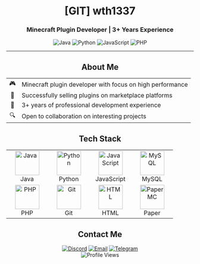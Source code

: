 <div align="center">

# [GIT] wth1337

### Minecraft Plugin Developer | 3+ Years Experience

<img src="https://img.shields.io/badge/Java-ED8B00?style=flat-square&logo=openjdk&logoColor=white" alt="Java" />
<img src="https://img.shields.io/badge/Python-3776AB?style=flat-square&logo=python&logoColor=white" alt="Python" />
<img src="https://img.shields.io/badge/JavaScript-F7DF1E?style=flat-square&logo=javascript&logoColor=black" alt="JavaScript" />
<img src="https://img.shields.io/badge/PHP-777BB4?style=flat-square&logo=php&logoColor=white" alt="PHP" />

---

</div>

<div align="center">

## About Me

</div>

<table align="center">
  <tr>
    <td align="center">🎮</td>
    <td>Minecraft plugin developer with focus on high performance</td>
  </tr>
  <tr>
    <td align="center">💼</td>
    <td>Successfully selling plugins on marketplace platforms</td>
  </tr>
  <tr>
    <td align="center">🌱</td>
    <td>3+ years of professional development experience</td>
  </tr>
  <tr>
    <td align="center">🔍</td>
    <td>Open to collaboration on interesting projects</td>
  </tr>
</table>

<div align="center">

## Tech Stack

</div>

<table align="center">
  <tr>
    <td align="center" width="96">
      <img src="https://techstack-generator.vercel.app/java-icon.svg" alt="Java" width="65" height="65" />
      <br>Java
    </td>
    <td align="center" width="96">
      <img src="https://techstack-generator.vercel.app/python-icon.svg" alt="Python" width="65" height="65" />
      <br>Python
    </td>
    <td align="center" width="96">
      <img src="https://techstack-generator.vercel.app/js-icon.svg" alt="JavaScript" width="65" height="65" />
      <br>JavaScript
    </td>
    <td align="center" width="96">
      <img src="https://techstack-generator.vercel.app/mysql-icon.svg" alt="MySQL" width="65" height="65" />
      <br>MySQL
    </td>
  </tr>
  <tr>
    <td align="center" width="96">
      <img src="https://cdn.jsdelivr.net/gh/devicons/devicon/icons/php/php-original.svg" alt="PHP" width="65" height="65" />
      <br>PHP
    </td>
    <td align="center" width="96">
      <img src="https://cdn.jsdelivr.net/gh/devicons/devicon/icons/git/git-original.svg" alt="Git" width="65" height="65" />
      <br>Git
    </td>
    <td align="center" width="96">
      <img src="https://cdn.jsdelivr.net/gh/devicons/devicon/icons/html5/html5-original.svg" alt="HTML" width="65" height="65" />
      <br>HTML
    </td>
    <td align="center" width="96">
      <img src="https://avatars.githubusercontent.com/u/7608950" alt="Paper MC" width="65" height="65" />
      <br>Paper
    </td>
  </tr>
</table>

<div align="center">

## Contact Me

<a href="username in discord = wthuntos"><img src="https://img.shields.io/badge/Discord-7289DA?style=for-the-badge&logo=discord&logoColor=white" alt="Discord" /></a>
<a href="mailto:zikrpivh@gmail.com"><img src="https://img.shields.io/badge/Email-D14836?style=for-the-badge&logo=gmail&logoColor=white" alt="Email" /></a>
<a href="https://t.me/de5442"><img src="https://img.shields.io/badge/Telegram-2CA5E0?style=for-the-badge&logo=telegram&logoColor=white" alt="Telegram" /></a>
<br>
<img src="https://komarev.com/ghpvc/?username=wth1337&color=blueviolet&style=flat-square" alt="Profile Views">
</div>
